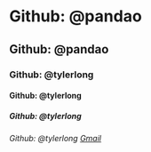  
# Github: @pandao
## Github: @pandao
### Github: @tylerlong
#### Github: @tylerlong
##### Github: @tylerlong
###### Github: @tylerlong  [Gmail](mailto:xxx.test@gmail.com)
